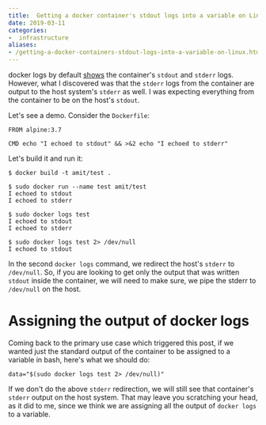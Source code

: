 ```yaml
---
title:  Getting a docker container's stdout logs into a variable on Linux
date: 2019-03-11
categories:
-  infrastructure
aliases:
- /getting-a-docker-containers-stdout-logs-into-a-variable-on-linux.html
---
```


docker logs by default [shows](https://docs.docker.com/config/containers/logging/) the container's
`stdout` and `stderr` logs. However, what I discovered was that the `stderr` logs from the container
are output to the host system's `stderr` as well. I was expecting everything from the container
to be on the host's `stdout`.

Let's see a demo. Consider the `Dockerfile`:

```
FROM alpine:3.7

CMD echo "I echoed to stdout" && >&2 echo "I echoed to stderr"
```

Let's build it and run it:

```
$ docker build -t amit/test .

$ sudo docker run --name test amit/test
I echoed to stdout
I echoed to stderr

$ sudo docker logs test
I echoed to stdout
I echoed to stderr

$ sudo docker logs test 2> /dev/null
I echoed to stdout
```

In the second `docker logs` command, we redirect the host's `stderr` to `/dev/null`. So, if you are looking to
get only the output that was written `stdout` inside the container, we will need to make sure, we pipe
the stderr to `/dev/null` on the host.

# Assigning the output of docker logs

Coming back to the primary use case which triggered this post, if we wanted just the standard output of the
container to be assigned to a variable in bash, here's what we should do:

```
data="$(sudo docker logs test 2> /dev/null)"
```

If we don't do the above `stderr` redirection, we will still see that container's `stderr` output on the host system.
That may leave you scratching your head, as it did to me, since we think we are assigning all the output of `docker logs` 
to a variable.
